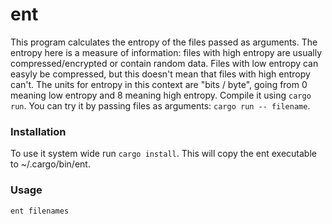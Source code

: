 # ent
This program calculates the entropy of the files passed as arguments. 
The entropy here is a measure of information: files with high entropy are usually compressed/encrypted or contain random data. Files with low entropy can easyly be compressed, but this doesn't mean that files with high entropy can't. The units for entropy in this context are "bits / byte", going from 0 meaning low entropy and 8 meaning high entropy.
Compile it using `cargo run`.
You can try it by passing files as arguments: `cargo run -- filename`.

### Installation
To use it system wide run `cargo install`. This will copy the ent executable to ~/.cargo/bin/ent.

### Usage
```
ent filenames
```


